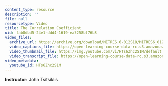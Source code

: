```yaml
---
content_type: resource
description: ''
file: null
resourcetype: Video
title: The Correlation Coefficient
uid: fab8dbd5-24e1-ddd4-1619-ea5258bf76b8
video_files:
  archive_url: https://archive.org/download/MITRES.6-012S18/MITRES6_012S18_L12-08_300k.mp4
  video_captions_file: https://open-learning-course-data-rc.s3.amazonaws.com/res-6-012-introduction-to-probability-spring-2018/60b35e901dcc5fb49566fa0515051676_HTs6Zhc2S1M.vtt
  video_thumbnail_file: https://img.youtube.com/vi/HTs6Zhc2S1M/default.jpg
  video_transcript_file: https://open-learning-course-data-rc.s3.amazonaws.com/res-6-012-introduction-to-probability-spring-2018/5e229ae6e5fbb7aa5242b8887b59f553_HTs6Zhc2S1M.pdf
video_metadata:
  youtube_id: HTs6Zhc2S1M
---
```


**Instructor:** John Tsitsiklis